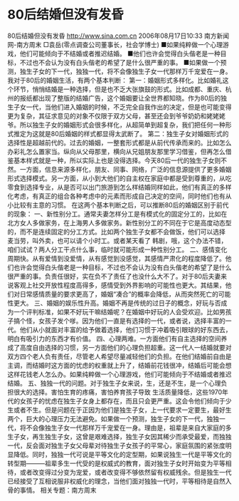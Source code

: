 # 80后结婚但没有发昏

80后结婚但没有发昏
http://www.sina.com.cn 2006年08月17日10:33 南方新闻网-南方周末
□袁岳(零点调查公司董事长，社会学博士)
■如果纯粹做一个心理游戏，他们可能倾向于不结婚或者推迟结婚。
■他们也许会觉得白头偕老是一种目标，不过也不会认为没有白头偕老的希望了是什么很严重的事。
■如果做一个预测，独生子女的下一代，独独一代，将不会像独生子女一代那样万千宠爱在一身。
我对于80后的婚姻生活，有两个基本判断：
第一：婚姻形式多样化。比如婚礼这个环节，悄悄结婚是一种选择，但是也不乏大张旗鼓的形式。比如成都、重庆、杭州的报纸都出现了整版的结婚广告，这个婚姻要让全世界都知晓。作为80后的独生子女一代，当他们进入婚姻的时候，不乏完全自我作出的决定，但是也可能变得更为复杂，其征求意见的对象不仅限于双方父母，甚至还会到爷爷奶奶和姥姥姥爷。所以独生子女的婚姻形式会很多样化，从超简单到超复杂，我们把任何一种形式推定为这就是80后婚姻的样式都显得太武断了。
第二：独生子女对婚姻形式的选择性是超越前代的。过去的婚姻，一整套形式都是从前代传承而来的。比如怎么办彩礼怎么置家当。纵向从父母那里，横向从兄姐朋友那里学习借鉴，但再怎么借鉴基本样式就是一种，所以实际上也是没得选择。今天80后一代的独生子女则不然。一方面，信息来源多样化，朋友、同事、网络，广泛的信息源提供了更多婚姻形式选择模式。另一方面，从小到大他们的自主权在家庭中都是受到尊重的，从吃零食到选择专业，从是否可以出门旅游到怎么样结婚同样如此，他们有真正的多样化考虑，有真正的组合各种考虑中的元素而形成自己决定的空间，同时他们也有从小比较有主意的习惯。
在这两个基本判断之后，可以推断80后的婚姻区别于前代的现象：
一、新性别分工。通常夫妻怎样分工是有模式化的固定分工的，比如在北方女人多做家务，在上海男人多做家务。新性别分工的不同在于它是高度动态型的，而不是连续固定的分工方式。比如两个独生子女都不会做饭，他们可以选择
麦当劳，叫外卖，也可以请个小时工。或者某天看了
韩剧，哦，这个办法不错，咱们试试？两人分工干点什么事，临时就可能形成一种性别分工。
二、感情变化周期快。从有爱情到没爱情，从有感觉到没感觉，其感情严肃化的程度降低了。他们也许会觉得白头偕老是一种目标，不过也不会认为没有白头偕老的希望了是什么很严重的事。负责任很好，实在负不了责任了也没什么大不了。对于80后夫妻来说客观上社交开放性程度高得多，感情受到外界影响的可能性也更大。其结果，他们对日常感情质量的要求更高了，婚姻“凑合”的概率会降低，从而突然死亡的可能性更大。
三、婚姻的娱乐性升高。婚姻不再是传统的过日子的概念，好玩与否成为一个评判标准，如果不好玩干嘛结婚呢？在婚姻中好玩的人会受欢迎。比如男孩子搞个怪，女孩子发个嗲。因为他们一直是有选择的一代，或者说，选择丰富的一代。他们从小就面对丰富的给予做着选择，他们习惯于冲着吸引眼球的好东西去，明白有吸引力的东西才有价值。
四、心理两难。一方面他们有自主选择的空间养成了高度自由选择的习惯，另一方面他们的心理负担超重。这一代人一结婚就要对双方四个老人负有责任，尽管老人希望尽量减轻他们的负担。在他们结婚前自由是主调，而结婚时这方面的忧虑的权重就上升了，结婚前花钱很冲，结婚后可能会想这样花钱老人怎么办。如果纯粹做一个心理游戏，他们可能倾向于不结婚或者推迟结婚。
五、独独一代的问题。对于独生子女来说，生，还是不生，是一个心理负担很大的选择。害怕生育的疼痛，害怕养育孩子导致
生活质量降低，这些1970年代的女孩子的忧虑在独生子女身上都存在，而且只会更严重。这会令他们倾向于少生或者不生。但是问题在于正因为他们是独生子女，上一代要求一定要生，最好生两个，巨大的心理压力无法避免。如果做一个预测，独生子女的下一代，独独一代，将不会像独生子女一代那样万千宠爱在一身。理由是，祖辈是来自大家庭的多生子女，再生独生子女，这曾是艰难选择，独生子女因其稀少而承受最爱，而独独一代，反会面对独生子女父母辈对待独生子女孩子的平常心，家庭氛围的紧张度明显降低。同时，独独一代可说是平等文化的定型期，如果说独生一代是平等文化的转型期———祖辈多生一代受的是权威式的教育，面对独生子女时开始变为平等相待，或者改变得过分变为宠爱，或者改变得不够依然留有权威残余。但是独生一代已经接受了互相说服非权威化的理念，当他们面对独独一代时，平等相待是自然入骨的事情。
相关专题：南方周末 

